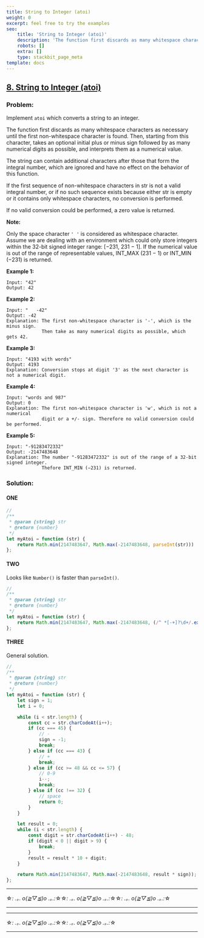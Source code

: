 ```yaml
---
title: String to Integer (atoi)
weight: 0
excerpt: feel free to try the examples
seo:
    title: 'String to Integer (atoi)'
    description: 'The function first discards as many whitespace characters as necessary until the first non-whitespace character is found. Then, starting from this character, takes an optional initial plus or minus sign followed by as many numerical digits as possible, and interprets them as a numerical value.'
    robots: []
    extra: []
    type: stackbit_page_meta
template: docs
---
```



## [8. String to Integer (atoi)](https://leetcode.com/problems/string-to-integer-atoi/description/)

### Problem:

Implement `atoi` which converts a string to an integer.

The function first discards as many whitespace characters as necessary until the first non-whitespace character is found. Then, starting from this character, takes an optional initial plus or minus sign followed by as many numerical digits as possible, and interprets them as a numerical value.

The string can contain additional characters after those that form the integral number, which are ignored and have no effect on the behavior of this function.

If the first sequence of non-whitespace characters in str is not a valid integral number, or if no such sequence exists because either str is empty or it contains only whitespace characters, no conversion is performed.

If no valid conversion could be performed, a zero value is returned.

**Note:**

Only the space character `' '` is considered as whitespace character.
Assume we are dealing with an environment which could only store integers within the 32-bit signed integer range: [−231, 231 − 1]. If the numerical value is out of the range of representable values, INT_MAX (231 − 1) or INT_MIN (−231) is returned.

**Example 1:**

```
Input: "42"
Output: 42
```

**Example 2:**

```
Input: "   -42"
Output: -42
Explanation: The first non-whitespace character is '-', which is the minus sign.
             Then take as many numerical digits as possible, which gets 42.
```

**Example 3:**

```
Input: "4193 with words"
Output: 4193
Explanation: Conversion stops at digit '3' as the next character is not a numerical digit.
```

**Example 4:**

```
Input: "words and 987"
Output: 0
Explanation: The first non-whitespace character is 'w', which is not a numerical
             digit or a +/- sign. Therefore no valid conversion could be performed.
```

**Example 5:**

```
Input: "-91283472332"
Output: -2147483648
Explanation: The number "-91283472332" is out of the range of a 32-bit signed integer.
             Thefore INT_MIN (−231) is returned.
```

### Solution:

#### ONE

```js
//
/**
 * @param {string} str
 * @return {number}
 */
let myAtoi = function (str) {
    return Math.min(2147483647, Math.max(-2147483648, parseInt(str))) || 0;
};
```

#### TWO

Looks like `Number()` is faster than `parseInt()`.

```js
//
/**
 * @param {string} str
 * @return {number}
 */
let myAtoi = function (str) {
    return Math.min(2147483647, Math.max(-2147483648, (/^ *[-+]?\d+/.exec(str) || [0])[0]));
};
```

#### THREE

General solution.

```js
//
/**
 * @param {string} str
 * @return {number}
 */
let myAtoi = function (str) {
    let sign = 1;
    let i = 0;

    while (i < str.length) {
        const cc = str.charCodeAt(i++);
        if (cc === 45) {
            // -
            sign = -1;
            break;
        } else if (cc === 43) {
            // +
            break;
        } else if (cc >= 48 && cc <= 57) {
            // 0-9
            i--;
            break;
        } else if (cc !== 32) {
            // space
            return 0;
        }
    }

    let result = 0;
    while (i < str.length) {
        const digit = str.charCodeAt(i++) - 48;
        if (digit < 0 || digit > 9) {
            break;
        }
        result = result * 10 + digit;
    }

    return Math.min(2147483647, Math.max(-2147483648, result * sign));
};
```

---

☆*: .｡. o(≧▽≦)o .｡.:*☆☆*: .｡. o(≧▽≦)o .｡.:*☆☆*: .｡. o(≧▽≦)o .｡.:*☆

---

---

☆*: .｡. o(≧▽≦)o .｡.:*☆☆*: .｡. o(≧▽≦)o .｡.:*☆

---
